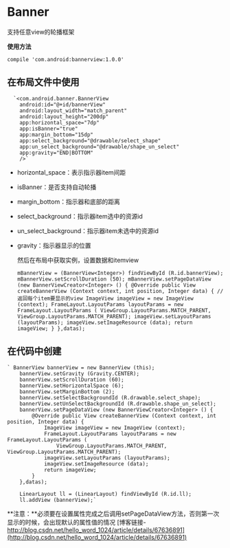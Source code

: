 # Banner
支持任意view的轮播框架

**使用方法**

    compile 'com.android:bannerview:1.0.0'


## 在布局文件中使用 ##

      `<com.android.banner.BannerView
        android:id="@+id/bannerView"
        android:layout_width="match_parent"
        android:layout_height="200dp"
        app:horizontal_space="7dp"
        app:isBanner="true"
        app:margin_bottom="15dp"
        app:select_background="@drawable/select_shape"
        app:un_select_background="@drawable/shape_un_select"
        app:gravity="END|BOTTOM"
        />`
   


- horizontal_space：表示指示器item间距
- isBanner：是否支持自动轮播
- margin_bottom：指示器和底部的距离
- select_background：指示器item选中的资源id
- un_select_background：指示器item未选中的资源id
- gravity：指示器显示的位置

  然后在布局中获取实例，设置数据和itemview
    
	`mBannerView = (BannerView<Integer>) findViewById (R.id.bannerView);
        mBannerView.setScrollDuration (50);
        mBannerView.setPageDataView (new BannerViewCreator<Integer> () {
            @Override public View createBannerView (Context context, int position, Integer data) {
                //返回每个item要显示的view
                ImageView imageView = new ImageView (context);
                FrameLayout.LayoutParams layoutParams = new FrameLayout.LayoutParams (
                    ViewGroup.LayoutParams.MATCH_PARENT, ViewGroup.LayoutParams.MATCH_PARENT);
                imageView.setLayoutParams (layoutParams);
                imageView.setImageResource (data);
                return imageView;
            }
        },datas);`

## 在代码中创建 ##

	` BannerView bannerView = new BannerView (this);
        bannerView.setGravity (Gravity.CENTER);
        bannerView.setScrollDuration (60);
        bannerView.setHorizontalSpace (6);
        bannerView.setMarginBottom (2);
        bannerView.setSelectBackgroundId (R.drawable.select_shape);
        bannerView.setUnSelectBackgroundId (R.drawable.shape_un_select);
        bannerView.setPageDataView (new BannerViewCreator<Integer> () {
            @Override public View createBannerView (Context context, int position, Integer data) {
                ImageView imageView = new ImageView (context);
                FrameLayout.LayoutParams layoutParams = new FrameLayout.LayoutParams (
                    ViewGroup.LayoutParams.MATCH_PARENT, ViewGroup.LayoutParams.MATCH_PARENT);
                imageView.setLayoutParams (layoutParams);
                imageView.setImageResource (data);
                return imageView;
            }
        },datas);

        LinearLayout ll = (LinearLayout) findViewById (R.id.ll);
        ll.addView (bannerView);`
    
**注意：**必须要在设置属性完成之后调用setPageDataView方法，否则第一次显示的时候，会出现默认的属性值的情况
[博客链接-http://blog.csdn.net/hello_word_1024/article/details/67636891](http://blog.csdn.net/hello_word_1024/article/details/67636891)